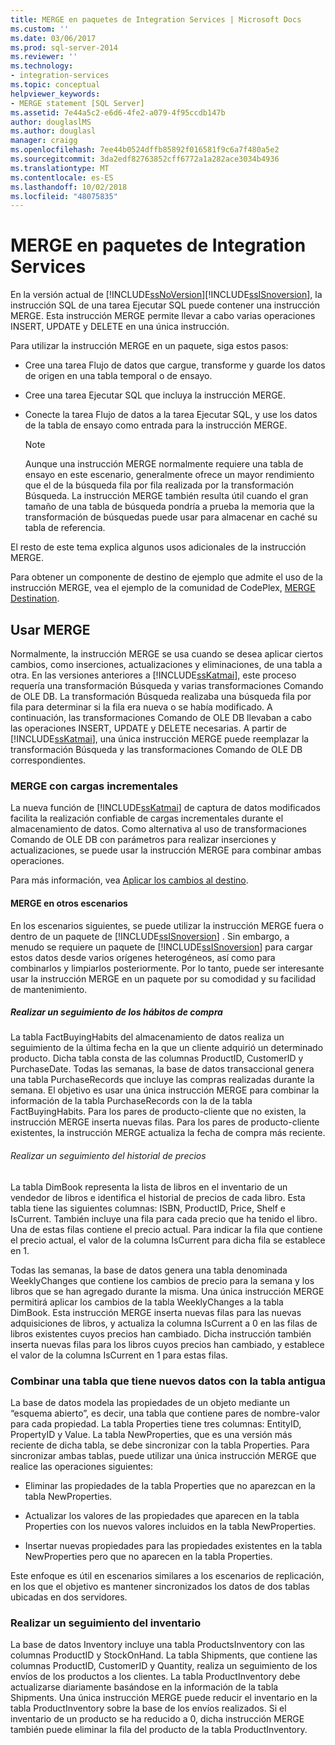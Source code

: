 ```yaml
---
title: MERGE en paquetes de Integration Services | Microsoft Docs
ms.custom: ''
ms.date: 03/06/2017
ms.prod: sql-server-2014
ms.reviewer: ''
ms.technology:
- integration-services
ms.topic: conceptual
helpviewer_keywords:
- MERGE statement [SQL Server]
ms.assetid: 7e44a5c2-e6d6-4fe2-a079-4f95ccdb147b
author: douglaslMS
ms.author: douglasl
manager: craigg
ms.openlocfilehash: 7ee44b0524dffb85892f016581f9c6a7f480a5e2
ms.sourcegitcommit: 3da2edf82763852cff6772a1a282ace3034b4936
ms.translationtype: MT
ms.contentlocale: es-ES
ms.lasthandoff: 10/02/2018
ms.locfileid: "48075835"
---
```

# <a name="merge-in-integration-services-packages"></a>MERGE en paquetes de Integration Services
  En la versión actual de [!INCLUDE[ssNoVersion](../../includes/ssnoversion-md.md)][!INCLUDE[ssISnoversion](../../includes/ssisnoversion-md.md)], la instrucción SQL de una tarea Ejecutar SQL puede contener una instrucción MERGE. Esta instrucción MERGE permite llevar a cabo varias operaciones INSERT, UPDATE y DELETE en una única instrucción.  
  
 Para utilizar la instrucción MERGE en un paquete, siga estos pasos:  
  
-   Cree una tarea Flujo de datos que cargue, transforme y guarde los datos de origen en una tabla temporal o de ensayo.  
  
-   Cree una tarea Ejecutar SQL que incluya la instrucción MERGE.  
  
-   Conecte la tarea Flujo de datos a la tarea Ejecutar SQL, y use los datos de la tabla de ensayo como entrada para la instrucción MERGE.  
  
    > [!NOTE]  
    >  Aunque una instrucción MERGE normalmente requiere una tabla de ensayo en este escenario, generalmente ofrece un mayor rendimiento que el de la búsqueda fila por fila realizada por la transformación Búsqueda. La instrucción MERGE también resulta útil cuando el gran tamaño de una tabla de búsqueda pondría a prueba la memoria que la transformación de búsquedas puede usar para almacenar en caché su tabla de referencia.  
  
 El resto de este tema explica algunos usos adicionales de la instrucción MERGE.  
  
 Para obtener un componente de destino de ejemplo que admite el uso de la instrucción MERGE, vea el ejemplo de la comunidad de CodePlex, [MERGE Destination](http://go.microsoft.com/fwlink/?LinkId=141215).  
  
## <a name="using-merge"></a>Usar MERGE  
 Normalmente, la instrucción MERGE se usa cuando se desea aplicar ciertos cambios, como inserciones, actualizaciones y eliminaciones, de una tabla a otra. En las versiones anteriores a [!INCLUDE[ssKatmai](../../includes/sskatmai-md.md)], este proceso requería una transformación Búsqueda y varias transformaciones Comando de OLE DB. La transformación Búsqueda realizaba una búsqueda fila por fila para determinar si la fila era nueva o se había modificado. A continuación, las transformaciones Comando de OLE DB llevaban a cabo las operaciones INSERT, UPDATE y DELETE necesarias. A partir de [!INCLUDE[ssKatmai](../../includes/sskatmai-md.md)], una única instrucción MERGE puede reemplazar la transformación Búsqueda y las transformaciones Comando de OLE DB correspondientes.  
  
### <a name="merge-with-incremental-loads"></a>MERGE con cargas incrementales  
 La nueva función de [!INCLUDE[ssKatmai](../../includes/sskatmai-md.md)] de captura de datos modificados facilita la realización confiable de cargas incrementales durante el almacenamiento de datos. Como alternativa al uso de transformaciones Comando de OLE DB con parámetros para realizar inserciones y actualizaciones, se puede usar la instrucción MERGE para combinar ambas operaciones.  
  
 Para más información, vea [Aplicar los cambios al destino](../change-data-capture/apply-the-changes-to-the-destination.md).  
  
#### <a name="merge-in-other-scenarios"></a>MERGE en otros escenarios  
 En los escenarios siguientes, se puede utilizar la instrucción MERGE fuera o dentro de un paquete de [!INCLUDE[ssISnoversion](../../includes/ssisnoversion-md.md)] . Sin embargo, a menudo se requiere un paquete de [!INCLUDE[ssISnoversion](../../includes/ssisnoversion-md.md)] para cargar estos datos desde varios orígenes heterogéneos, así como para combinarlos y limpiarlos posteriormente. Por lo tanto, puede ser interesante usar la instrucción MERGE en un paquete por su comodidad y su facilidad de mantenimiento.  
  
##### <a name="track-buying-habits"></a>Realizar un seguimiento de los hábitos de compra  
 La tabla FactBuyingHabits del almacenamiento de datos realiza un seguimiento de la última fecha en la que un cliente adquirió un determinado producto. Dicha tabla consta de las columnas ProductID, CustomerID y PurchaseDate. Todas las semanas, la base de datos transaccional genera una tabla PurchaseRecords que incluye las compras realizadas durante la semana. El objetivo es usar una única instrucción MERGE para combinar la información de la tabla PurchaseRecords con la de la tabla FactBuyingHabits. Para los pares de producto-cliente que no existen, la instrucción MERGE inserta nuevas filas. Para los pares de producto-cliente existentes, la instrucción MERGE actualiza la fecha de compra más reciente.  
  
###### <a name="track-price-history"></a>Realizar un seguimiento del historial de precios  
 La tabla DimBook representa la lista de libros en el inventario de un vendedor de libros e identifica el historial de precios de cada libro. Esta tabla tiene las siguientes columnas: ISBN, ProductID, Price, Shelf e IsCurrent. También incluye una fila para cada precio que ha tenido el libro. Una de estas filas contiene el precio actual. Para indicar la fila que contiene el precio actual, el valor de la columna IsCurrent para dicha fila se establece en 1.  
  
 Todas las semanas, la base de datos genera una tabla denominada WeeklyChanges que contiene los cambios de precio para la semana y los libros que se han agregado durante la misma. Una única instrucción MERGE permitirá aplicar los cambios de la tabla WeeklyChanges a la tabla DimBook. Esta instrucción MERGE inserta nuevas filas para las nuevas adquisiciones de libros, y actualiza la columna IsCurrent a 0 en las filas de libros existentes cuyos precios han cambiado. Dicha instrucción también inserta nuevas filas para los libros cuyos precios han cambiado, y establece el valor de la columna IsCurrent en 1 para estas filas.  
  
### <a name="merge-a-table-with-new-data-against-the-old-table"></a>Combinar una tabla que tiene nuevos datos con la tabla antigua  
 La base de datos modela las propiedades de un objeto mediante un “esquema abierto”, es decir, una tabla que contiene pares de nombre-valor para cada propiedad. La tabla Properties tiene tres columnas: EntityID, PropertyID y Value. La tabla NewProperties, que es una versión más reciente de dicha tabla, se debe sincronizar con la tabla Properties. Para sincronizar ambas tablas, puede utilizar una única instrucción MERGE que realice las operaciones siguientes:  
  
-   Eliminar las propiedades de la tabla Properties que no aparezcan en la tabla NewProperties.  
  
-   Actualizar los valores de las propiedades que aparecen en la tabla Properties con los nuevos valores incluidos en la tabla NewProperties.  
  
-   Insertar nuevas propiedades para las propiedades existentes en la tabla NewProperties pero que no aparecen en la tabla Properties.  
  
 Este enfoque es útil en escenarios similares a los escenarios de replicación, en los que el objetivo es mantener sincronizados los datos de dos tablas ubicadas en dos servidores.  
  
### <a name="track-inventory"></a>Realizar un seguimiento del inventario  
 La base de datos Inventory incluye una tabla ProductsInventory con las columnas ProductID y StockOnHand. La tabla Shipments, que contiene las columnas ProductID, CustomerID y Quantity, realiza un seguimiento de los envíos de los productos a los clientes. La tabla ProductInventory debe actualizarse diariamente basándose en la información de la tabla Shipments. Una única instrucción MERGE puede reducir el inventario en la tabla ProductInventory sobre la base de los envíos realizados. Si el inventario de un producto se ha reducido a 0, dicha instrucción MERGE también puede eliminar la fila del producto de la tabla ProductInventory.  
  
  
